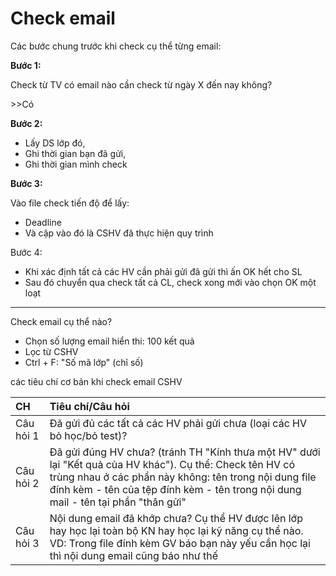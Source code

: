 # Check email

Các bước chung trước khi check cụ thể từng email:

**Bước 1:**

 Check từ TV có email nào cần check từ ngày X đến nay không? 

&gt;&gt;Có

**Bước 2:** 

* Lấy DS lớp đó, 
* Ghi thời gian bạn đã gửi, 
* Ghi thời gian mình check

**Bước 3:** 

Vào file check tiến độ để lấy:

* Deadline 
* Và cập vào đó là CSHV đã thực hiện quy trình

Bước 4: 

* Khi xác định tất cả các HV cần phải gửi đã gửi thì ấn OK hết cho SL
* Sau đó chuyển qua check tất cả CL, check xong mới vào chọn OK một loạt

-----------------------------

Check email cụ thể nào?

* Chọn số lượng email hiển thi: 100 kết quả
* Lọc từ CSHV
* Ctrl + F: "Số mã lớp" \(chỉ số\)

các tiêu chí cơ bản khi check email CSHV

| CH | Tiêu chí/Câu hỏi |
| :--- | :--- |
| Câu hỏi 1 | Đã gửi đủ các tất cả các HV phải gửi chưa \(loại các HV bỏ học/bỏ test\)? |
| Câu hỏi 2 | Đã gửi đúng HV chưa? \(tránh TH "Kính thưa một HV" dưới lại "Kết quả của HV khác"\). Cụ thể: Check tên HV có trùng nhau ở các phần này không: tên trong nội dung file đính kèm - tên của tệp đính kèm - tên trong nội dung mail - tên tại phần "thân gửi" |
| Câu hỏi 3 | Nội dung email đã khớp chưa? Cụ thể HV được lên lớp hay học lại toàn bộ KN hay học lại kỹ năng cụ thể nào. VD: Trong file đính kèm GV báo bạn này yếu cần học lại thì nội dung email cũng báo như thế |



